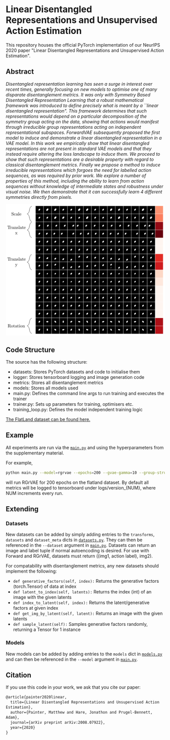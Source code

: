 # Linear Disentangled Representations and Unsupervised Action Estimation

This repository houses the official PyTorch implementation of our NeurIPS 2020 paper "Linear Disentangled Representations and Unsupervised Action Estimation".

## Abstract
*Disentangled representation learning has seen a surge in interest over recent times, generally focusing on new models to optimise one of many disparate disentanglement metrics. It was only with Symmetry Based Disentangled Representation Learning that a robust mathematical framework was introduced to define precisely what is meant by a ``linear disentangled representation". This framework determines that such representations would depend on a particular decomposition of the symmetry group acting on the data, showing that actions would manifest through irreducible group representations acting on independent representational subspaces. ForwardVAE subsequently proposed the first model to induce and demonstrate a linear disentangled representation in a VAE model. In this work we empirically show that linear disentangled representations are not present in standard VAE models and that they instead require altering the loss landscape to induce them. We proceed to show that such representations are a desirable property with regard to classical disentanglement metrics. Finally we propose a method to induce irreducible representations which forgoes the need for labelled action sequences, as was required by prior work. We explore a number of properties of this method, including the ability to learn from action sequences without knowledge of intermediate states and robustness under visual noise. We then demonstrate that it can successfully learn 4 different symmetries directly from pixels.*

![actions](media/sprites_actions.jpg)


## Code Structure 
The source has the following structure:
- datasets: Stores PyTorch datasets and code to initialise them
- logger: Stores tensorboard logging and image generation code
- metrics: Stores all disentanglement metrics 
- models: Stores all models used
- main.py: Defines the command line args to run training and executes the trainer
- trainer.py: Sets up parameters for training, optimisers etc.
- training_loop.py: Defines the model independent training logic

[The FlatLand dataset can be found here.](https://github.com/Caselles/NeurIPS19-SBDRL)

## Example

All experiments are run via the [`main.py`](./main.py) and using the hyperparameters from the supplementary material. 

For example, 
```bash
python main.py --model=rgrvae --epochs=200 --gvae-gamma=10 --group-structure c+ c- --dataset=flatland
```
will run RGrVAE for 200 epochs on the flatland dataset. By default all metrics will be logged to tensorboard under logs/version_{NUM}, where NUM increments every run. 

## Extending

### Datasets
New datasets can be added by simply adding entries to the `transforms`, `datasets` and `dataset_meta` dicts in [`datasets.py`](./datasets/datasets.py). They can then be referenced in the `--dataset` argument in [`main.py`](./main.py). 
Datasets can return an image and label tuple if normal autoencoding is desired. For use with Forward and RGrVAE, datasets must return ((img1, action label), img2).

For compatability with disentanglement metrics, any new datasets should implement the following:
- `def generative_factors(self, index):` Returns the generative factors (torch.Tensor) of data at index
- `def latent_to_index(self, latents):` Returns the index (int) of an image with the given latents
- `def index_to_latent(self, index):` Returns the latent/generative factors at given index
- `def get_img_by_latent(self, latent):` Returns an image with the given latents
- `def sample_latent(self):` Samples generative factors randomly, returning a Tensor for 1 instance

### Models
New models can be added by adding entries to the `models` dict in [`models.py`](./models/models.py) and can then be referenced in the `--model` argument in [`main.py`](./main.py). 

## Citation
If you use this code in your work, we ask that you cite our paper:

```
@article{painter2020linear,
  title={Linear Disentangled Representations and Unsupervised Action Estimation},
  author={Painter, Matthew and Hare, Jonathon and Prugel-Bennett, Adam},
  journal={arXiv preprint arXiv:2008.07922},
  year={2020}
}
```